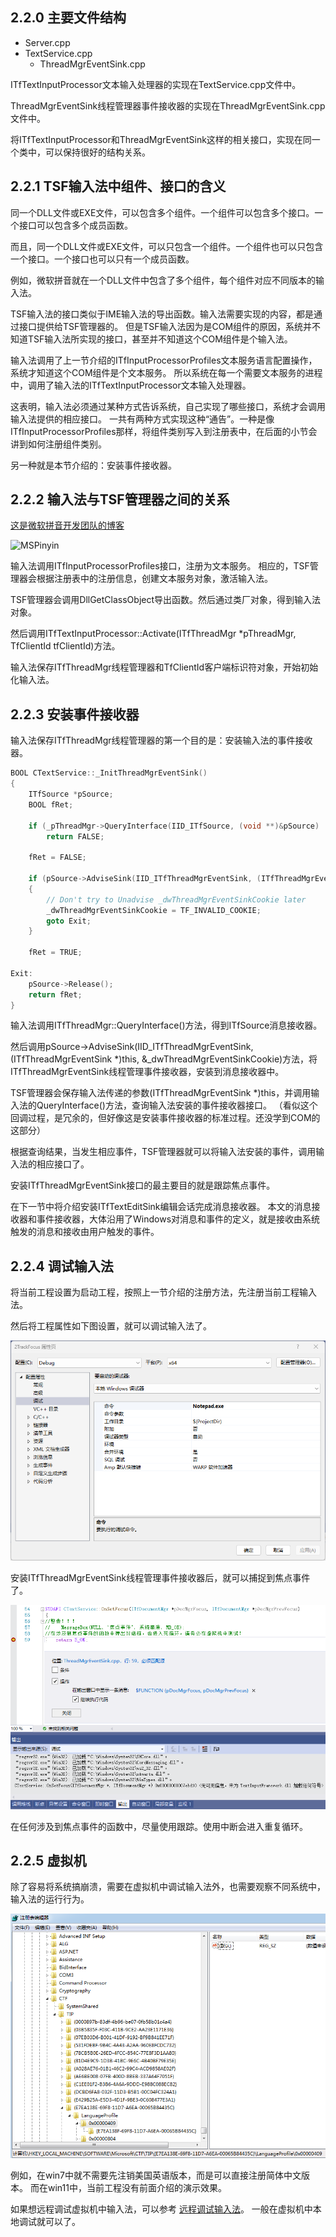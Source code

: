 ## 2.2.0 主要文件结构

- Server.cpp
- TextService.cpp
  - ThreadMgrEventSink.cpp

ITfTextInputProcessor文本输入处理器的实现在TextService.cpp文件中。

ThreadMgrEventSink线程管理器事件接收器的实现在ThreadMgrEventSink.cpp文件中。

将ITfTextInputProcessor和ThreadMgrEventSink这样的相关接口，实现在同一个类中，可以保持很好的结构关系。

## 2.2.1 TSF输入法中组件、接口的含义

同一个DLL文件或EXE文件，可以包含多个组件。一个组件可以包含多个接口。一个接口可以包含多个成员函数。

而且，同一个DLL文件或EXE文件，可以只包含一个组件。一个组件也可以只包含一个接口。一个接口也可以只有一个成员函数。

例如，微软拼音就在一个DLL文件中包含了多个组件，每个组件对应不同版本的输入法。

TSF输入法的接口类似于IME输入法的导出函数。输入法需要实现的内容，都是通过接口提供给TSF管理器的。
但是TSF输入法因为是COM组件的原因，系统并不知道TSF输入法所实现的接口，甚至并不知道这个COM组件是个输入法。

输入法调用了上一节介绍的ITfInputProcessorProfiles文本服务语言配置操作，系统才知道这个COM组件是个文本服务。
所以系统在每一个需要文本服务的进程中，调用了输入法的ITfTextInputProcessor文本输入处理器。

这表明，输入法必须通过某种方式告诉系统，自己实现了哪些接口，系统才会调用输入法提供的相应接口。
一共有两种方式实现这种“通告”。一种是像ITfInputProcessorProfiles那样，将组件类别写入到注册表中，在后面的小节会讲到如何注册组件类别。

另一种就是本节介绍的：安装事件接收器。

## 2.2.2 输入法与TSF管理器之间的关系

[这是微软拼音开发团队的博客](https://blog.csdn.net/MSPinyin?type=blog)

![MSPinyin](http://hi.csdn.net/attachment/201101/14/0_12949724148bK8.gif)

输入法调用ITfInputProcessorProfiles接口，注册为文本服务。
相应的，TSF管理器会根据注册表中的注册信息，创建文本服务对象，激活输入法。

TSF管理器会调用DllGetClassObject导出函数。然后通过类厂对象，得到输入法对象。

然后调用ITfTextInputProcessor::Activate(ITfThreadMgr *pThreadMgr, TfClientId tfClientId)方法。

输入法保存ITfThreadMgr线程管理器和TfClientId客户端标识符对象，开始初始化输入法。

## 2.2.3 安装事件接收器

输入法保存ITfThreadMgr线程管理器的第一个目的是：安装输入法的事件接收器。

```C++
BOOL CTextService::_InitThreadMgrEventSink()
{
    ITfSource *pSource;
    BOOL fRet;

    if (_pThreadMgr->QueryInterface(IID_ITfSource, (void **)&pSource) != S_OK)
        return FALSE;

    fRet = FALSE;

    if (pSource->AdviseSink(IID_ITfThreadMgrEventSink, (ITfThreadMgrEventSink *)this, &_dwThreadMgrEventSinkCookie) != S_OK)
    {
        // Don't try to Unadvise _dwThreadMgrEventSinkCookie later
        _dwThreadMgrEventSinkCookie = TF_INVALID_COOKIE;
        goto Exit;
    }

    fRet = TRUE;

Exit:
    pSource->Release();
    return fRet;
}
```
输入法调用ITfThreadMgr::QueryInterface()方法，得到ITfSource消息接收器。

然后调用pSource->AdviseSink(IID_ITfThreadMgrEventSink, (ITfThreadMgrEventSink *)this, &_dwThreadMgrEventSinkCookie)方法，将ITfThreadMgrEventSink线程管理事件接收器，安装到消息接收器中。

TSF管理器会保存输入法传递的参数(ITfThreadMgrEventSink *)this，并调用输入法的QueryInterface()方法，查询输入法安装的事件接收器接口。
（看似这个回调过程，是冗余的，但好像这是安装事件接收器的标准过程。还没学到COM的这部分）

根据查询结果，当发生相应事件，TSF管理器就可以将输入法安装的事件，调用输入法的相应接口了。

安装ITfThreadMgrEventSink接口的最主要目的就是跟踪焦点事件。

在下一节中将介绍安装ITfTextEditSink编辑会话完成消息接收器。
本文的消息接收器和事件接收器，大体沿用了Windows对消息和事件的定义，就是接收由系统触发的消息和接收由用户触发的事件。

## 2.2.4 调试输入法

将当前工程设置为启动工程，按照上一节介绍的注册方法，先注册当前工程输入法。

然后将工程属性如下图设置，就可以调试输入法了。

![debug](img/debug.png)

安装ITfThreadMgrEventSink线程管理事件接收器后，就可以捕捉到焦点事件了。

![Focus](img/Focus.png)

在任何涉及到焦点事件的函数中，尽量使用跟踪。使用中断会进入重复循环。

## 2.2.5 虚拟机

除了容易将系统搞崩溃，需要在虚拟机中调试输入法外，也需要观察不同系统中，输入法的运行行为。

![regedit](img/regedit.png)

例如，在win7中就不需要先注销美国英语版本，而是可以直接注册简体中文版本。
而在win11中，当前工程没有前面介绍的演示效果。

如果想远程调试虚拟机中输入法，可以参考
[远程调试输入法](https://blog.csdn.net/z736248591/article/details/107788089)。
一般在虚拟机中本地调试就可以了。

